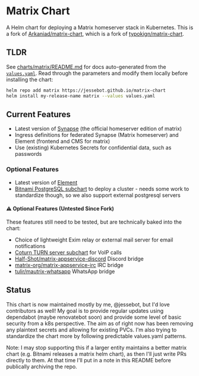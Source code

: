 # Matrix Chart

A Helm chart for deploying a Matrix homeserver stack in Kubernetes. This is a fork of [Arkaniad/matrix-chart](https://github.com/Arkaniad/matrix-chart), which is a fork of [typokign/matrix-chart](https://github.com/typokign/matrix-chart). 

## TLDR

See [charts/matrix/README.md](./charts/matrix/README.md) for docs auto-generated from the [`values.yaml`](./charts/matrix/values.yaml).
Read through the parameters and modify them locally before installing the chart:

```bash
helm repo add matrix https://jessebot.github.io/matrix-chart
helm install my-release-name matrix --values values.yaml
```


## Current Features

- Latest version of [Synapse](https://github.com/matrix-org/synapse) (the official homeserver edition of matrix)
- Ingress definitions for federated Synapse (Matrix homeserver) and Element (frontend and CMS for matrix)
- Use (existing) Kubernetes Secrets for confidential data, such as passwords

### Optional Features

- Latest version of [Element](https://element.io/)
- [Bitnami PostgreSQL subchart](https://github.com/bitnami/charts/tree/main/bitnami/postgresql) to deploy a cluster - needs some work to standardize though, so we also support external postgresql servers

#### ⚠️ Optional Features (Untested Since Fork)

These features still need to be tested, but are technically baked into the chart:
- Choice of lightweight Exim relay or external mail server for email notifications
- [Coturn TURN server subchart](https://github.com/jessebot/coturn-chart) for VoIP calls
- [Half-Shot/matrix-appservice-discord](https://github.com/Half-Shot/matrix-appservice-discord) Discord bridge
- [matrix-org/matrix-appservice-irc](https://github.com/matrix-org/matrix-appservice-irc) IRC bridge
- [tulir/mautrix-whatsapp](https://github.com/tulir/mautrix-whatsapp) WhatsApp bridge


## Status
This chart is now maintained mostly by me, @jessebot, but I'd love contributors as well! My goal is to provide regular updates using dependabot (maybe renovatebot soon) and provide some level of basic security from a k8s perspective. The aim as of right now has been removing any plaintext secrets and allowing for existing PVCs. I'm also trying to standardize the chart more by following predictable values.yaml patterns.

Note: I may stop supporting this if a larger entity maintains a better matrix chart (e.g. Bitnami releases a matrix helm chart), as then I'll just write PRs directly to them. At that time I'll put in a note in this README before publically archiving the repo.
